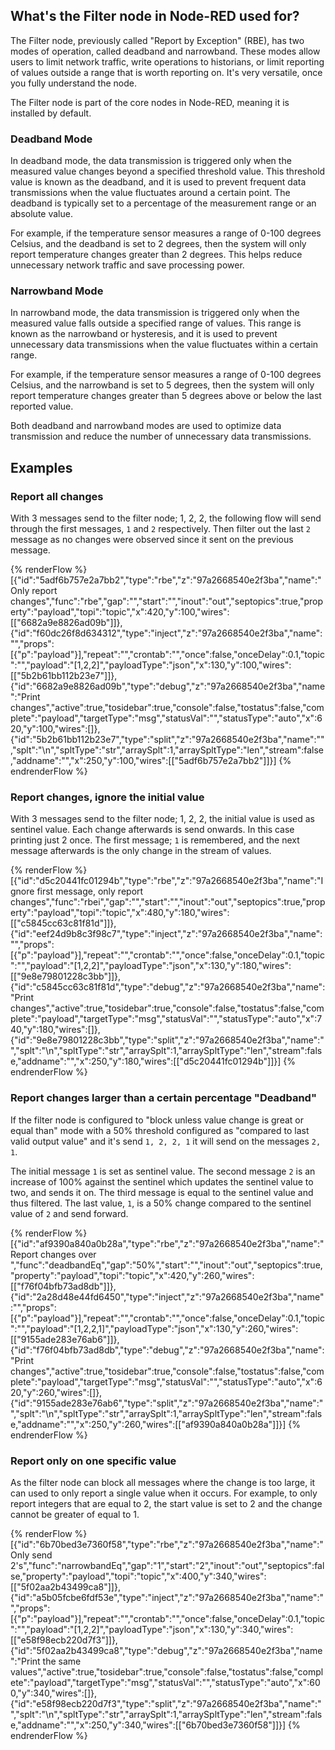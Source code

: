 ## What's the Filter node in Node-RED used for?

The Filter node, previously called "Report by Exception" (RBE), has two modes of
operation, called deadband and narrowband. These modes allow users to limit network
traffic, write operations to historians, or limit reporting of values outside
a range that is worth reporting on. It's very versatile, once you fully understand the
node.

The Filter node is part of the core nodes in Node-RED, meaning it is installed
by default.

### Deadband Mode

In deadband mode, the data transmission is triggered only when the measured
value changes beyond a specified threshold value. This threshold value is known
as the deadband, and it is used to prevent frequent data transmissions when the
value fluctuates around a certain point. The deadband is typically set to a
percentage of the measurement range or an absolute value.

For example, if the temperature sensor measures a range of 0-100 degrees Celsius,
and the deadband is set to 2 degrees, then the system will only report temperature
changes greater than 2 degrees. This helps reduce unnecessary network traffic
and save processing power.

### Narrowband Mode

In narrowband mode, the data transmission is triggered only when the measured
value falls outside a specified range of values. This range is known as the
narrowband or hysteresis, and it is used to prevent unnecessary data
transmissions when the value fluctuates within a certain range.

For example, if the temperature sensor measures a range of 0-100 degrees Celsius,
and the narrowband is set to 5 degrees, then the system will only report
temperature changes greater than 5 degrees above or below the last reported
value.

Both deadband and narrowband modes are used to optimize data transmission and
reduce the number of unnecessary data transmissions.

## Examples

### Report all changes

With 3 messages send to the filter node; 1, 2, 2, the following flow will send 
through the first messages, `1` and `2` respectively. Then filter out the last
`2` message as no changes were observed since it sent on the previous message.

{% renderFlow %}
[{"id":"5adf6b757e2a7bb2","type":"rbe","z":"97a2668540e2f3ba","name":"Only report changes","func":"rbe","gap":"","start":"","inout":"out","septopics":true,"property":"payload","topi":"topic","x":420,"y":100,"wires":[["6682a9e8826ad09b"]]},{"id":"f60dc26f8d634312","type":"inject","z":"97a2668540e2f3ba","name":"","props":[{"p":"payload"}],"repeat":"","crontab":"","once":false,"onceDelay":0.1,"topic":"","payload":"[1,2,2]","payloadType":"json","x":130,"y":100,"wires":[["5b2b61bb112b23e7"]]},{"id":"6682a9e8826ad09b","type":"debug","z":"97a2668540e2f3ba","name":"Print changes","active":true,"tosidebar":true,"console":false,"tostatus":false,"complete":"payload","targetType":"msg","statusVal":"","statusType":"auto","x":620,"y":100,"wires":[]},{"id":"5b2b61bb112b23e7","type":"split","z":"97a2668540e2f3ba","name":"","splt":"\\n","spltType":"str","arraySplt":1,"arraySpltType":"len","stream":false,"addname":"","x":250,"y":100,"wires":[["5adf6b757e2a7bb2"]]}]
{% endrenderFlow %}

### Report changes, ignore the initial value

With 3 messages send to the filter node; 1, 2, 2, the initial value is used as
sentinel value. Each change afterwards is send onwards. In this case printing just
2 once. The first message; `1` is remembered, and the next message afterwards is
the only change in the stream of values.

{% renderFlow %}
[{"id":"d5c20441fc01294b","type":"rbe","z":"97a2668540e2f3ba","name":"Ignore first message, only report changes","func":"rbei","gap":"","start":"","inout":"out","septopics":true,"property":"payload","topi":"topic","x":480,"y":180,"wires":[["c5845cc63c81f81d"]]},{"id":"eef24d9b8c3f98c7","type":"inject","z":"97a2668540e2f3ba","name":"","props":[{"p":"payload"}],"repeat":"","crontab":"","once":false,"onceDelay":0.1,"topic":"","payload":"[1,2,2]","payloadType":"json","x":130,"y":180,"wires":[["9e8e79801228c3bb"]]},{"id":"c5845cc63c81f81d","type":"debug","z":"97a2668540e2f3ba","name":"Print changes","active":true,"tosidebar":true,"console":false,"tostatus":false,"complete":"payload","targetType":"msg","statusVal":"","statusType":"auto","x":740,"y":180,"wires":[]},{"id":"9e8e79801228c3bb","type":"split","z":"97a2668540e2f3ba","name":"","splt":"\\n","spltType":"str","arraySplt":1,"arraySpltType":"len","stream":false,"addname":"","x":250,"y":180,"wires":[["d5c20441fc01294b"]]}]
{% endrenderFlow %}

### Report changes larger than a certain percentage "Deadband"

If the filter node is configured to "block unless value change is great or equal than"
mode with a 50% threshold configured as "compared to last valid output value" and it's
send `1, 2, 2, 1` it will send on the messages `2, 1`.

The initial message `1` is set as sentinel value. The second message `2` is an
increase of 100% against the sentinel which updates the sentinel value to two,
and sends it on.
The third message is equal to the sentinel value and thus filtered. The last value, `1`,
is a 50% change compared to the sentinel value of `2` and send forward.

{% renderFlow %}
[{"id":"af9390a840a0b28a","type":"rbe","z":"97a2668540e2f3ba","name":"Report changes over ","func":"deadbandEq","gap":"50%","start":"","inout":"out","septopics":true,"property":"payload","topi":"topic","x":420,"y":260,"wires":[["f76f04bfb73ad8db"]]},{"id":"2a28d48e44fd6450","type":"inject","z":"97a2668540e2f3ba","name":"","props":[{"p":"payload"}],"repeat":"","crontab":"","once":false,"onceDelay":0.1,"topic":"","payload":"[1,2,2,1]","payloadType":"json","x":130,"y":260,"wires":[["9155ade283e76ab6"]]},{"id":"f76f04bfb73ad8db","type":"debug","z":"97a2668540e2f3ba","name":"Print changes","active":true,"tosidebar":true,"console":false,"tostatus":false,"complete":"payload","targetType":"msg","statusVal":"","statusType":"auto","x":620,"y":260,"wires":[]},{"id":"9155ade283e76ab6","type":"split","z":"97a2668540e2f3ba","name":"","splt":"\\n","spltType":"str","arraySplt":1,"arraySpltType":"len","stream":false,"addname":"","x":250,"y":260,"wires":[["af9390a840a0b28a"]]}]
{% endrenderFlow %}

### Report only on one specific value

As the filter node can block all messages where the change is too large, it can
used to only report a single value when it occurs. For example, to only report
integers that are equal to 2, the start value is set to 2 and the change cannot be
greater of equal to 1.

{% renderFlow %}
[{"id":"6b70bed3e7360f58","type":"rbe","z":"97a2668540e2f3ba","name":"Only send 2's","func":"narrowbandEq","gap":"1","start":"2","inout":"out","septopics":false,"property":"payload","topi":"topic","x":400,"y":340,"wires":[["5f02aa2b43499ca8"]]},{"id":"a5b05fcbe6fdf53e","type":"inject","z":"97a2668540e2f3ba","name":"","props":[{"p":"payload"}],"repeat":"","crontab":"","once":false,"onceDelay":0.1,"topic":"","payload":"[1,2,2]","payloadType":"json","x":130,"y":340,"wires":[["e58f98ecb220d7f3"]]},{"id":"5f02aa2b43499ca8","type":"debug","z":"97a2668540e2f3ba","name":"Print the same values","active":true,"tosidebar":true,"console":false,"tostatus":false,"complete":"payload","targetType":"msg","statusVal":"","statusType":"auto","x":600,"y":340,"wires":[]},{"id":"e58f98ecb220d7f3","type":"split","z":"97a2668540e2f3ba","name":"","splt":"\\n","spltType":"str","arraySplt":1,"arraySpltType":"len","stream":false,"addname":"","x":250,"y":340,"wires":[["6b70bed3e7360f58"]]}]
{% endrenderFlow %}